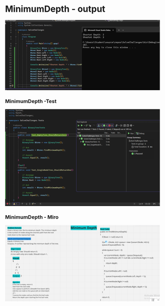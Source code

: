 # MinimumDepth - output

![ShorterDepth1](ShorterDepth1.png)


### MinimumDepth -Test
![ShorterDepth2](ShorterDepth2.png)

### MinimumDepth - Miro
![ShorterDepth3](ShorterDepth3.png)
